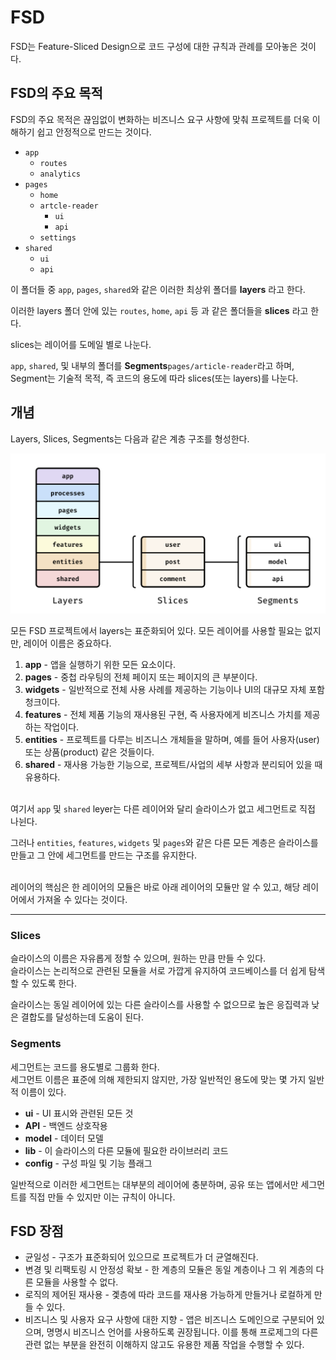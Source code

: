 # FSD
FSD는 Feature-Sliced Design으로 코드 구성에 대한 규칙과 관례를 모아놓은 것이다.

## FSD의 주요 목적
FSD의 주요 목적은 끊임없이 변화하는 비즈니스 요구 사항에 맞춰 프로젝트를 더욱 이해하기 쉽고 안정적으로 만드는 것이다.

- `app`
  - `routes`
  - `analytics`
- `pages`
  - `home`
  - `artcle-reader`
    - `ui`
    - `api`
  - `settings`
- `shared`
  - `ui`
  - `api`

이 폴더들 중 `app`, `pages`, `shared`와 같은 이러한 최상위 폴더를 **layers** 라고 한다.

이러한 layers 폴더 안에 있는 `routes`, `home`, `api` 등 과 같은 폴더들을 **slices** 라고 한다.

slices는 레이어를 도메일 별로 나눈다.

`app`, `shared`, 및 내부의 폴더를 **Segments**`pages/article-reader`라고 하며, Segment는 기술적 목적, 즉 코드의 용도에 따라 slices(또는 layers)를 나눈다.

## 개념
Layers, Slices, Segments는 다음과 같은 계층 구조를 형성한다.

![alt text](image.png)

모든 FSD 프로젝트에서 layers는 표준화되어 있다.
모든 레이어를 사용할 필요는 없지만, 레이어 이름은 중요하다.

1. **app** - 앱을 실행하기 위한 모든 요소이다.
2. **pages** - 중첩 라우팅의 전체 페이지 또는 페이지의 큰 부분이다.
3. **widgets** - 일반적으로 전체 사용 사례를 제공하는 기능이나 UI의 대규모 자체 포함 청크이다.
4. **features** - 전체 제품 기능의 재사용된 구현, 즉 사용자에게 비즈니스 가치를 제공하는 작업이다.
5. **entities** - 프로젝트를 다루는 비즈니스 개체들을 말하며, 예를 들어 사용자(user) 또는 상품(product) 같은 것들이다.
6. **shared** - 재사용 가능한 기능으로, 프로젝트/사업의 세부 사항과 분리되어 있을 때 유용하다.
<br><br>

여기서 `app` 및 `shared` leyer는 다른 레이어와 달리 슬라이스가 없고 세그먼트로 직접 나뉜다.
<br>

그러나 `entities`, `features`, `widgets` 및 `pages`와 같은 다른 모든 계층은 슬라이스를 만들고 그 안에 세그먼트를 만드는 구조를 유지한다.

<br>
레이어의 핵심은 한 레이어의 모듈은 바로 아래 레이어의 모듈만 알 수 있고, 해당 레이어에서 가져올 수 있다는 것이다.
<hr>

### Slices
슬라이스의 이름은 자유롭게 정할 수 있으며, 원하는 만큼 만들 수 있다.<br>
슬라이스는 논리적으로 관련된 모듈을 서로 가깝게 유지하여 코드베이스를 더 쉽게 탐색할 수 있도록 한다.

슬라이스는 동일 레이어에 있는 다른 슬라이스를 사용할 수 없으므로 높은 응집력과 낮은 결합도를 달성하는데 도움이 된다.

### Segments
세그먼트는 코드를 용도별로 그룹화 한다. <br>
세그먼트 이름은 표준에 의해 제한되지 않지만, 가장 일반적인 용도에 맞는 몇 가지 일반적 이름이 있다.

- **ui** - UI 표시와 관련된 모든 것
- **API** - 백엔드 상호작용
- **model** - 데이터 모델
- **lib** - 이 슬라이스의 다른 모듈에 필요한 라이브러리 코드
- **config** - 구성 파일 및 기능 플래그

일반적으로 이러한 세그먼트는 대부분의 레이어에 충분하며, 공유 또는 앱에서만 세그먼트를 직접 만들 수 있지만 이는 규칙이 아니다.

## FSD 장점
- 균일성 - 구조가 표준화되어 있으므로 프로젝트가 더 균열해진다.
- 변경 및 리팩토링 시 안정성 확보 - 한 계층의 모듈은 동일 계층이나 그 위 계층의 다른 모듈을 사용할 수 없다.
- 로직의 제어된 재사용 - 곛층에 따라 코드를 재사용 가능하게 만들거나 로컬하게 만들 수 있다.
- 비즈니스 및 사용자 요구 사항에 대한 지향 - 앱은 비즈니스 도메인으로 구분되어 있으며, 명명시 비즈니스 언어를 사용하도록 권장됩니다. 이를 통해 프로제그의 다른 관련 없는 부분을 완전히 이해하지 않고도 유용한 제품 작업을 수행할 수 있다.

